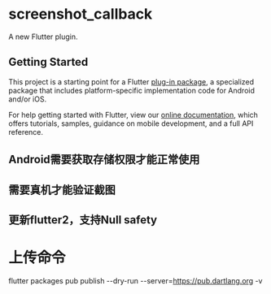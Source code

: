 # screenshot_callback

A new Flutter plugin.

## Getting Started

This project is a starting point for a Flutter
[plug-in package](https://flutter.dev/developing-packages/),
a specialized package that includes platform-specific implementation code for
Android and/or iOS.

For help getting started with Flutter, view our
[online documentation](https://flutter.dev/docs), which offers tutorials,
samples, guidance on mobile development, and a full API reference.

## Android需要获取存储权限才能正常使用

## 需要真机才能验证截图

## 更新flutter2，支持Null safety

# 上传命令
flutter packages pub publish --dry-run --server=https://pub.dartlang.org -v